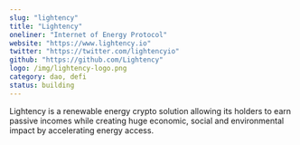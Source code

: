 ```yaml
---
slug: "lightency"
title: "Lightency"
oneliner: "Internet of Energy Protocol"
website: "https://www.lightency.io"
twitter: "https://twitter.com/lightencyio"
github: "https://github.com/Lightency"
logo: /img/lightency-logo.png
category: dao, defi
status: building
---
```


Lightency is a renewable energy crypto solution allowing its holders to earn passive incomes while creating huge economic, social and environmental impact by accelerating energy access.
